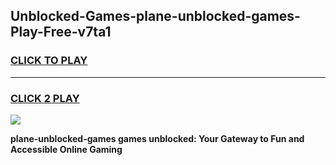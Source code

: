 
## Unblocked-Games-plane-unblocked-games-Play-Free-v7ta1
<h3>
<a href="https://premium76.site?title=plane-unblocked-games&ref=23A">CLICK TO PLAY</a></h3>
<hr>

<h3>
<a href="https://premium76.site?title=plane-unblocked-games&ref=23A">CLICK 2 PLAY</a>
  
</h3>

<a href="https://premium76.site?title=plane-unblocked-games&ref=23A"><img src="https://clearcache.store/games.png"></a>


**plane-unblocked-games games unblocked: Your Gateway to Fun and Accessible Online Gaming**
